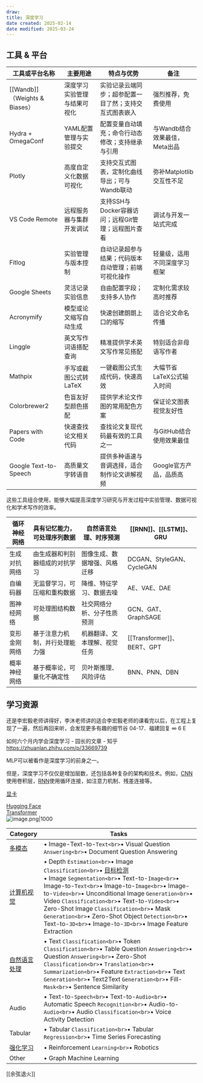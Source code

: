 ```yaml
---
draw:
title: 深度学习
date created: 2025-02-14
date modified: 2025-03-24
---
```


## 工具 & 平台

| 工具或平台名称                     | 主要用途           | 特点与优势                           | 备注                  |
| --------------------------- | -------------- | ------------------------------- | ------------------- |
| [[Wandb]]（Weights & Biases）| 深度学习实验管理与结果可视化 | 实验记录云端同步；超参配置一目了然；支持交互式图表嵌入     | 强烈推荐，免费使用           |
| Hydra + OmegaConf           | YAML配置管理与实验提交  | 配置变量自动填充；命令行动态修改；支持继承与引用        | 与Wandb结合效果最佳，Meta出品 |
| Plotly                      | 高度自定义化数据可视化    | 支持交互式图表，定制化曲线导出；可与Wandb联动       | 弥补Matplotlib交互性不足   |
| VS Code Remote              | 远程服务器与集群开发调试   | 支持SSH与Docker容器访问；远程Git管理；远程图片查看 | 调试与开发一站式完成          |
| Fitlog                      | 实验管理与版本控制      | 自动记录超参与结果；代码版本自动管理；前端可视化操作      | 轻量级，适用不同深度学习框架      |
| Google Sheets               | 灵活记录实验信息       | 自由配置字段；支持多人协作                   | 定制化需求较高时推荐          |
| Acronymify                  | 模型或论文缩写自动生成    | 快速创建朗朗上口的缩写                     | 适合论文命名传播            |
| Linggle                     | 英文写作词语搭配查询     | 精准提供学术英文写作常见搭配                  | 特别适合非母语写作者          |
| Mathpix                     | 手写或截图公式转LaTeX  | 一键截图公式生成代码，快速高效                 | 大幅节省LaTeX公式输入时间     |
| Colorbrewer2                | 色盲友好型颜色搭配      | 提供学术论文作图的常用配色方案                 | 保证论文图表视觉友好性         |
| Papers with Code            | 快速查找论文相关代码     | 查找论文复现代码最有效的工具之一                | 与GitHub结合使用效果最佳     |
| Google Text-to-Speech       | 高质量文字转语音       | 提供多种语速与音调选择，适合制作论文讲解视频          | Google官方产品，品质高      |

这些工具组合使用，能够大幅提高深度学习研究与开发过程中实验管理、数据可视化和学术写作的效率。

| 循环神经网络 | 具有记忆能力，可处理序列数据  | 自然语言处理、时序预测    | [[RNN]]、[[LSTM]]、GRU     |
| ------ | --------------- | -------------- | ------------------------ |
| 生成对抗网络 | 由生成器和判别器组成的对抗学习 | 图像生成、数据增强、风格迁移 | DCGAN、StyleGAN、CycleGAN  |
| 自编码器   | 无监督学习，可压缩和重构数据  | 降维、特征学习、数据去噪   | AE、VAE、DAE               |
| 图神经网络  | 可处理图结构数据        | 社交网络分析、分子性质预测  | GCN、GAT、GraphSAGE        |
| 变形金刚网络 | 基于注意力机制，并行处理能力强 | 机器翻译、文本理解、视觉任务 | [[Transformer]]、BERT、GPT |
| 概率神经网络 | 基于概率论，可量化不确定性   | 贝叶斯推理、风险评估     | BNN、PNN、DBN              |

## 学习资源

还是李宏毅老师讲得好，李沐老师讲的适合李宏毅老师的课看完以后，在工程上复现了一遍，然后再回来听，会发现更多有趣的细节谷 04-17．福建回复 ∞ 6 E

如何六个月内学会深度学习 - 园长的文章 - 知乎  
https://zhuanlan.zhihu.com/p/33669739

MLP可以被看作是深度学习的前身之一。

但是，深度学习不仅仅是增加层数，还包括各种复杂的架构和技术。例如，[CNN](CNN.md)使用卷积层，[RNN](RNN.md)使用循环连接，如注意力机制、残差连接等。

[显卡](显卡.md)

[Hugging Face](Hugging%20Face.md)  
[Transformer](Transformer.md)  
![image.png|1000](https://imagehosting4picgo.oss-cn-beijing.aliyuncs.com/imagehosting/fix-dir%2Fpicgo%2Fpicgo-clipboard-images%2F2024%2F07%2F18%2F00-11-44-7224fd53c93bde29414f01393570c91c-20240718001144-21e40d.png)

| Category   | Tasks                                                                                                                                                                                                                                                                                                                                                                                                     |
| ---------- | --------------------------------------------------------------------------------------------------------------------------------------------------------------------------------------------------------------------------------------------------------------------------------------------------------------------------------------------------------------------------------------------------------- |
| [多模态](多模态.md)    | • Image-Text-to-`Text<br>`• Visual Question `Answering<br>`• Document Question Answering                                                                                                                                                                                                                                                                                                                      |
| [计算机视觉](计算机视觉.md)  | • Depth `Estimation<br>`• Image `Classification<br>`• [目标检测](目标检测.md)<br>• Image `Segmentation<br>`• Text-to-`Image<br>`• Image-to-`Text<br>`• Image-to-`Image<br>`• Image-to-`Video<br>`• Unconditional Image `Generation<br>`• Video `Classification<br>`• Text-to-`Video<br>`• Zero-Shot Image `Classification<br>`• Mask `Generation<br>`• Zero-Shot Object `Detection<br>`• Text-to-`3D<br>`• Image-to-`3D<br>`• Image Feature Extraction |
| [自然语言处理](自然语言处理.md) | • Text `Classification<br>`• Token `Classification<br>`• Table Question `Answering<br>`• Question `Answering<br>`• Zero-Shot `Classification<br>`• `Translation<br>`• `Summarization<br>`• Feature `Extraction<br>`• Text `Generation<br>`• Text2Text `Generation<br>`• Fill-`Mask<br>`• Sentence Similarity                                                                                                                    |
| Audio      | • Text-to-`Speech<br>`• Text-to-`Audio<br>`• Automatic Speech `Recognition<br>`• Audio-to-`Audio<br>`• Audio `Classification<br>`• Voice Activity Detection                                                                                                                                                                                                                                                         |
| Tabular    | • Tabular `Classification<br>`• Tabular `Regression<br>`• Time Series Forecasting                                                                                                                                                                                                                                                                                                                             |
| [强化学习](强化学习.md)   | • Reinforcement `Learning<br>`• Robotics                                                                                                                                                                                                                                                                                                                                                                    |
| Other      | • Graph Machine Learning                                                                                                                                                                                                                                                                                                                                                                                  |

[[余弦退火]]
